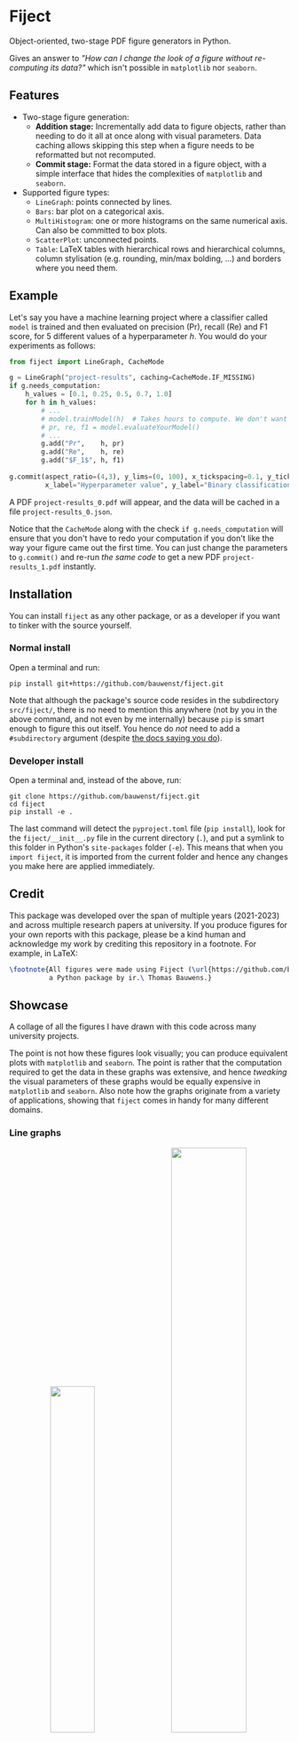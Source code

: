 # Fiject
Object-oriented, two-stage PDF figure generators in Python.

Gives an answer to *"How can I change the look of a figure without re-computing its data?"* which isn't possible in
`matplotlib` nor `seaborn`.

## Features
- Two-stage figure generation:
  - **Addition stage:** Incrementally add data to figure objects, rather than needing to do it all at once along with
                        visual parameters. Data caching allows skipping this step when a figure needs to be reformatted but not recomputed.
  - **Commit stage:** Format the data stored in a figure object, with a simple interface that hides the complexities of `matplotlib` and `seaborn`.
- Supported figure types:
  - `LineGraph`: points connected by lines.
  - `Bars`: bar plot on a categorical axis.
  - `MultiHistogram`: one or more histograms on the same numerical axis. Can also be committed to box plots.
  - `ScatterPlot`: unconnected points.
  - `Table`: LaTeX tables with hierarchical rows and hierarchical columns, column stylisation (e.g. rounding, min/max bolding, ...) and borders where you need them.

## Example
Let's say you have a machine learning project where a classifier called `model` is trained and then evaluated on precision (Pr), 
recall (Re) and F1 score, for 5 different values of a hyperparameter *h*. You would do your experiments as follows:
```python
from fiject import LineGraph, CacheMode

g = LineGraph("project-results", caching=CacheMode.IF_MISSING)
if g.needs_computation:
    h_values = [0.1, 0.25, 0.5, 0.7, 1.0]
    for h in h_values:
        # ...
        # model.trainModel(h)  # Takes hours to compute. We don't want to repeat it just to reformat the graph!
        # pr, re, f1 = model.evaluateYourModel()
        # ...
        g.add("Pr",    h, pr)
        g.add("Re",    h, re)
        g.add("$F_1$", h, f1)
              
g.commit(aspect_ratio=(4,3), y_lims=(0, 100), x_tickspacing=0.1, y_tickspacing=10,
         x_label="Hyperparameter value", y_label="Binary classification performance [\\%]")
```
A PDF `project-results_0.pdf` will appear, and the data will be cached in a file `project-results_0.json`.

Notice that the `CacheMode` along with the check `if g.needs_computation` will ensure that you don't
have to redo your computation if you don't like the way your figure came out the first time. You can
just change the parameters to `g.commit()` and re-run *the same code* to get a new PDF `project-results_1.pdf`
instantly.

## Installation
You can install `fiject` as any other package, or as a developer if you want to tinker with the source yourself.

### Normal install
Open a terminal and run:
```commandline
pip install git+https://github.com/bauwenst/fiject.git
```
Note that although the package's source code resides in the subdirectory `src/fiject/`, there is no need to mention this
anywhere (not by you in the above command, and not even by me internally) because `pip` is smart enough to figure this
out itself. You hence do *not* need to add a `#subdirectory` argument (despite [the docs saying you do](https://pip.pypa.io/en/stable/topics/vcs-support/#url-fragments)).

### Developer install
Open a terminal and, instead of the above, run:
```commandline
git clone https://github.com/bauwenst/fiject.git
cd fiject
pip install -e .
```
The last command will detect the `pyproject.toml` file (`pip install`), look for the `fiject/__init__.py` file in the 
current directory (`.`), and put a symlink to this folder in Python's `site-packages` folder (`-e`). This means that
when you `import fiject`, it is imported from the current folder and hence any changes you make here are applied immediately.

## Credit
This package was developed over the span of multiple years (2021-2023) and across multiple research papers at university.
If you produce figures for your own reports with this package, please be a kind human and acknowledge my work by crediting
this repository in a footnote. For example, in LaTeX: 
```latex
\footnote{All figures were made using Fiject (\url{https://github.com/bauwenst/fiject}), 
          a Python package by ir.\ Thomas Bauwens.}
```

## Showcase
A collage of all the figures I have drawn with this code across many university projects.

The point is not how these figures look visually; you can produce equivalent plots with `matplotlib` and `seaborn`. 
The point is rather that the computation required to get the data in these graphs was extensive, and hence *tweaking* 
the visual parameters of these graphs would be equally expensive in `matplotlib` and `seaborn`. Also note how the graphs
originate from a variety of applications, showing that `fiject` comes in handy for many different domains.

### Line graphs
<p align="middle" >
  <img src="https://github.com/bauwenst/fiject/assets/145220868/59e49cab-55ad-466b-b6bb-a681f18088d8" width="40%" />⠀
  <img src="https://github.com/bauwenst/fiject/assets/145220868/23269b46-6786-40ae-a8c9-1b199939846f" width="52%" />
  <br>
  <br>
  <img src="https://github.com/bauwenst/fiject/assets/145220868/c520a27a-a8bd-483b-98a6-269648f5baff" width="70%" />
</p>

### Histograms
<p align="middle">
  <img src="https://github.com/bauwenst/fiject/assets/145220868/97b31ed8-729e-4fcc-9ac6-396636a4f2eb" width="68%" />
</p>

### Bar plots
<p align="middle">
  <img src="https://github.com/bauwenst/fiject/assets/145220868/837cb644-263c-4cae-a301-dff5736cf10f" width="65%" />
</p>

### Scatterplots
<p align="middle">
  <img src="https://github.com/bauwenst/fiject/assets/145220868/119eba35-3116-469c-922a-f8d56d530cd0" width="60%" />
</p>

### Tables
<p align="middle">
  <img src="https://github.com/bauwenst/fiject/assets/145220868/ce488b65-ddd5-4a82-9899-380431d7a5dc" width="75%" />
</p>
